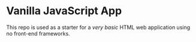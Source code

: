 # Vanilla JavaScript App

This repo is used as a starter for a *very basic* HTML web application using no front-end frameworks.